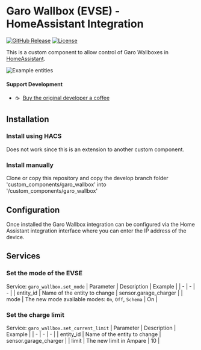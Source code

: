 # Garo Wallbox (EVSE) - HomeAssistant Integration

[![GitHub Release][releases-shield]][releases]
[![License][license-shield]](LICENSE)

This is a custom component to allow control of Garo Wallboxes in [HomeAssistant](https://home-assistant.io).

![Example entities](https://github.com/sockless-coding/garo_wallbox/raw/master/doc/entities.png)

#### Support Development

- :coffee:&nbsp;&nbsp;[Buy the original developer a coffee](https://www.buymeacoffee.com/sockless)

## Installation

### Install using HACS

Does not work since this is an extension to another custom component.

### Install manually

Clone or copy this repository and copy the develop branch folder 'custom_components/garo_wallbox' into '<homeassistant config>/custom_components/garo_wallbox'

## Configuration

Once installed the Garo Wallbox integration can be configured via the Home Assistant integration interface
where you can enter the IP address of the device.

## Services

### Set the mode of the EVSE

Service: `garo_wallbox.set_mode`
| Parameter | Description | Example |
| - | - | - |
| entity_id | Name of the entity to change | sensor.garage_charger |
| mode | The new mode available modes: `On`, `Off`, `Schema` | On |

### Set the charge limit

Service: `garo_wallbox.set_current_limit`
| Parameter | Description | Example |
| - | - | - |
| entity_id | Name of the entity to change | sensor.garage_charger |
| limit | The new limit in Ampare | 10 |

[license-shield]: https://img.shields.io/github/license/sockless-coding/garo_wallbox.svg?style=for-the-badge
[releases-shield]: https://img.shields.io/github/release/sockless-coding/garo_wallbox.svg?style=for-the-badge
[releases]: https://github.com/sandip1894/garo_wallbox/releases

